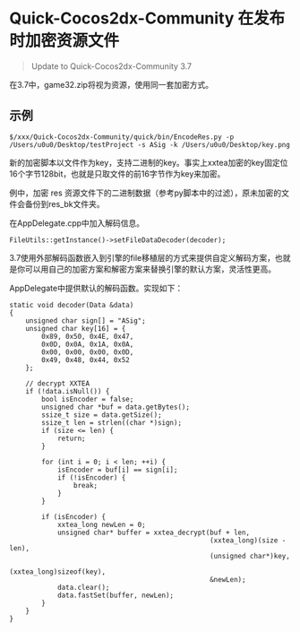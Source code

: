 # Quick-Cocos2dx-Community 在发布时加密资源文件

> Update to Quick-Cocos2dx-Community 3.7

在3.7中，game32.zip将视为资源，使用同一套加密方式。

## 示例

```
$/xxx/Quick-Cocos2dx-Community/quick/bin/EncodeRes.py -p /Users/u0u0/Desktop/testProject -s ASig -k /Users/u0u0/Desktop/key.png
```

新的加密脚本以文件作为key，支持二进制的key。事实上xxtea加密的key固定位16个字节128bit，也就是只取文件的前16字节作为key来加密。

例中，加密 res 资源文件下的二进制数据（参考py脚本中的过滤），原未加密的文件会备份到res_bk文件夹。

在AppDelegate.cpp中加入解码信息。

```
FileUtils::getInstance()->setFileDataDecoder(decoder);
```

3.7使用外部解码函数嵌入到引擎的file移植层的方式来提供自定义解码方案，也就是你可以用自己的加密方案和解密方案来替换引擎的默认方案，灵活性更高。

AppDelegate中提供默认的解码函数。实现如下：

```
static void decoder(Data &data)
{
    unsigned char sign[] = "ASig";
    unsigned char key[16] = {
        0x89, 0x50, 0x4E, 0x47,
        0x0D, 0x0A, 0x1A, 0x0A,
        0x00, 0x00, 0x00, 0x0D,
        0x49, 0x48, 0x44, 0x52
    };

    // decrypt XXTEA
    if (!data.isNull()) {
        bool isEncoder = false;
        unsigned char *buf = data.getBytes();
        ssize_t size = data.getSize();
        ssize_t len = strlen((char *)sign);
        if (size <= len) {
            return;
        }

        for (int i = 0; i < len; ++i) {
            isEncoder = buf[i] == sign[i];
            if (!isEncoder) {
                break;
            }
        }

        if (isEncoder) {
            xxtea_long newLen = 0;
            unsigned char* buffer = xxtea_decrypt(buf + len,
                                                  (xxtea_long)(size - len),
                                                  (unsigned char*)key,
                                                  (xxtea_long)sizeof(key),
                                                  &newLen);
            data.clear();
            data.fastSet(buffer, newLen);
        }
    }
}
```